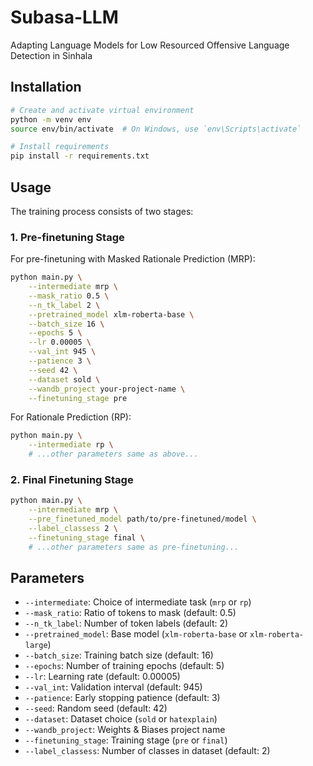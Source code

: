 # Subasa-LLM

Adapting Language Models for Low Resourced Offensive Language Detection in Sinhala

## Installation

```bash
# Create and activate virtual environment
python -m venv env
source env/bin/activate  # On Windows, use `env\Scripts\activate`

# Install requirements
pip install -r requirements.txt
```

## Usage

The training process consists of two stages:

### 1. Pre-finetuning Stage

For pre-finetuning with Masked Rationale Prediction (MRP):

```bash
python main.py \
    --intermediate mrp \
    --mask_ratio 0.5 \
    --n_tk_label 2 \
    --pretrained_model xlm-roberta-base \
    --batch_size 16 \
    --epochs 5 \
    --lr 0.00005 \
    --val_int 945 \
    --patience 3 \
    --seed 42 \
    --dataset sold \
    --wandb_project your-project-name \
    --finetuning_stage pre
```

For Rationale Prediction (RP):
```bash
python main.py \
    --intermediate rp \
    # ...other parameters same as above...
```

### 2. Final Finetuning Stage

```bash
python main.py \
    --intermediate mrp \
    --pre_finetuned_model path/to/pre-finetuned/model \
    --label_classess 2 \
    --finetuning_stage final \
    # ...other parameters same as pre-finetuning...
```

## Parameters

- `--intermediate`: Choice of intermediate task (`mrp` or `rp`)
- `--mask_ratio`: Ratio of tokens to mask (default: 0.5)
- `--n_tk_label`: Number of token labels (default: 2)
- `--pretrained_model`: Base model (`xlm-roberta-base` or `xlm-roberta-large`)
- `--batch_size`: Training batch size (default: 16)
- `--epochs`: Number of training epochs (default: 5)
- `--lr`: Learning rate (default: 0.00005)
- `--val_int`: Validation interval (default: 945)
- `--patience`: Early stopping patience (default: 3)
- `--seed`: Random seed (default: 42)
- `--dataset`: Dataset choice (`sold` or `hatexplain`)
- `--wandb_project`: Weights & Biases project name
- `--finetuning_stage`: Training stage (`pre` or `final`)
- `--label_classess`: Number of classes in dataset (default: 2)